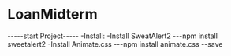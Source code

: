 # LoanMidterm

-----start Project-----
-Install:
  -Install SweatAlert2 
    ---npm install sweetalert2
-Install Animate.css
    ---npm install animate.css --save

